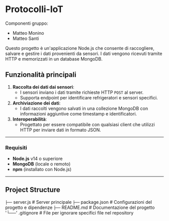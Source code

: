 # Protocolli-IoT
Componenti gruppo:
- Matteo Monino
- Matteo Santi


Questo progetto è un'applicazione Node.js che consente di raccogliere, salvare e gestire i dati provenienti da sensori. I dati vengono ricevuti tramite HTTP e memorizzati in un database MongoDB.

## **Funzionalità principali**
1. **Raccolta dei dati dai sensori**:
   - I sensori inviano i dati tramite richieste HTTP `POST` al server.
   - Supporta endpoint per identificare refrigeratori e sensori specifici.
2. **Archiviazione dei dati**:
   - I dati raccolti vengono salvati in una collezione MongoDB con informazioni aggiuntive come timestamp e identificatori.
3. **Interoperabilità**:
   - Progettato per essere compatibile con qualsiasi client che utilizzi HTTP per inviare dati in formato JSON.

---

### **Requisiti**
- **Node.js** v14 o superiore
- **MongoDB** (locale o remoto)
- **npm** (installato con Node.js)

---
## Project Structure

`├──` server.js              # Server principale
`├──` package.json           # Configurazioni del progetto e dipendenze
`├──` README.md              # Documentazione del progetto
'└──' .gitignore             # File per ignorare specifici file nel repository





